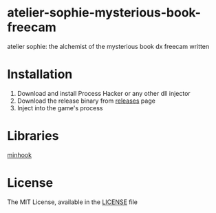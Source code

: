 # atelier-sophie-mysterious-book-freecam
 atelier sophie: the alchemist of the mysterious book dx freecam written

# Installation
1. Download and install Process Hacker or any other dll injector
2. Download the release binary from [releases](https://github.com/oiyl/atelier_sophie_dx_freecam/releases/) page
3. Inject into the game's process

# Libraries
[minhook](https://github.com/TsudaKageyu/minhook)

# License
The MIT License, available in the [LICENSE](https://github.com/oiyl/atelier_sophie_dx_freecam/blob/main/LICENSE) file
